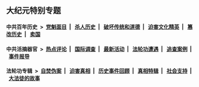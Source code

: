 ## 大纪元特别专题

#### 中共百年历史 &nbsp;>&nbsp; [党魁面目](indexes/nf1176107/README.md?11180430) &nbsp;| &nbsp; [杀人历史](indexes/nf1176106/README.md?11180430) &nbsp;| &nbsp; [破坏传统和道德](indexes/nf1176106/README.md?11180430) &nbsp;| &nbsp; [迫害文化精英](indexes/nf1176111/README.md?11180430) &nbsp;| &nbsp; [篡改历史](indexes/nf1176115/README.md?11180430) &nbsp;| &nbsp; [卖国](indexes/nf1176117/README.md?11180430) 

#### 中共活摘器官 &nbsp;>&nbsp; [热点评论](indexes/nf5879/README.md?11180430) &nbsp;| &nbsp; [国际调查](indexes/nf5947/README.md?11180430) &nbsp;| &nbsp; [最新活动](indexes/nf5883/README.md?11180430) &nbsp;| &nbsp; [法轮功遭遇](indexes/nf5881/README.md?11180430) &nbsp;| &nbsp; [追查案例](indexes/nf5880/README.md?11180430) &nbsp;| &nbsp; [事件报导](indexes/nf5877/README.md?11180430) 

#### 法轮功专辑 &nbsp;>&nbsp; [自焚伪案](indexes/nf5562/README.md?11180430) &nbsp;| &nbsp; [迫害真相](indexes/nf4379/README.md?11180430) &nbsp;| &nbsp; [历史事件回顾](indexes/nf5793/README.md?11180430) &nbsp;| &nbsp; [真相特辑](indexes/nf4389/README.md?11180430) &nbsp;| &nbsp; [社会支持](indexes/nf4386/README.md?11180430) &nbsp;| &nbsp; [大法徒的故事](indexes/nf1147481/README.md?11180430) 


